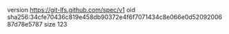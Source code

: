 version https://git-lfs.github.com/spec/v1
oid sha256:34cfe70436c819e458db90372e4f6f7071434c8e066e0d5209200687d78e5787
size 123
